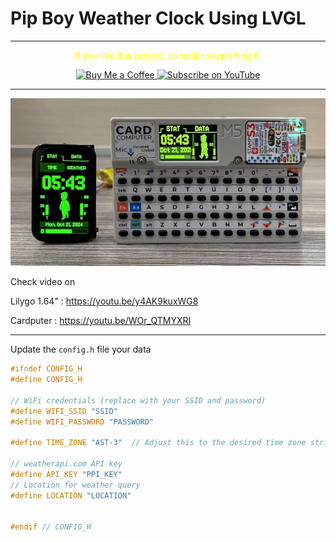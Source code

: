 # Pip Boy Weather Clock Using LVGL

---
<p align="center">
  <span style="color: yellow;">If you like this project, consider supporting it:</span>
</p>

<p align="center">
  <a href="https://www.buymeacoffee.com/nishad2m8" target="_blank">
    <img src="https://cdn.buymeacoffee.com/buttons/v2/default-yellow.png" alt="Buy Me a Coffee" style="height: 35px;">
  </a>
  <a href="https://www.youtube.com/channel/UCV_35rUyf4N5mHZXaxaFKiQ" target="_blank">
    <img src="https://img.shields.io/badge/Subscribe%20on%20YouTube-FF0000?style=flat&logo=youtube" alt="Subscribe on YouTube" style="height: 35px;">
  </a>
</p>

---

![alt text](Elements/IMG_2923.JPG)

Check video on 

Lilygo 1.64" : https://youtu.be/y4AK9kuxWG8

Cardputer : https://youtu.be/WOr_QTMYXRI

---
Update the `config.h` file your data
```c++
#ifndef CONFIG_H
#define CONFIG_H

// WiFi credentials (replace with your SSID and password)
#define WIFI_SSID "SSID"
#define WIFI_PASSWORD "PASSWORD"

#define TIME_ZONE "AST-3"  // Adjust this to the desired time zone string

// weatherapi.com API key
#define API_KEY "PPI_KEY"
// Location for weather query
#define LOCATION "LOCATION"


#endif // CONFIG_H
```